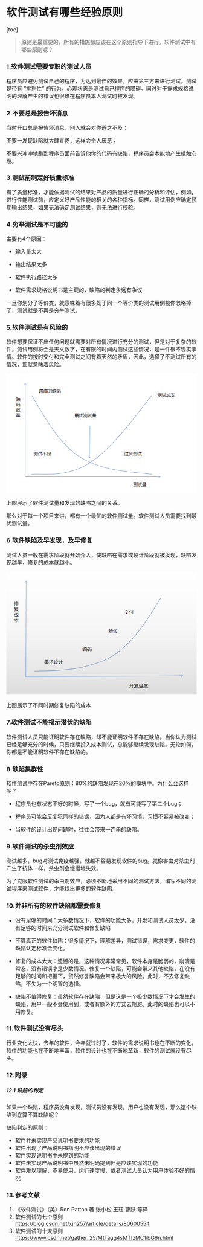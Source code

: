 # 软件测试有哪些经验原则

[toc]

> 原则是最重要的，所有的措施都应该在这个原则指导下进行。软件测试中有哪些原则呢？

### 1.软件测试需要专职的测试人员

程序员应避免测试自己的程序，为达到最佳的效果，应由第三方来进行测试。测试是带有 ”挑剔性” 的行为，心理状态是测试自己程序的障碍。同时对于需求规格说明的理解产生的错误也很难在程序员本人测试时被发现。

### 2.不要总是报告坏消息

当时开口总是报告坏消息，别人就会对你避之不及；

不要一发现缺陷就大肆宣扬，这样会令人厌恶；

不要兴冲冲地跑到程序员面前告诉他你的代码有缺陷，程序员会本能地产生抵触心理。

###  3.测试前制定好质量标准

有了质量标准，才能依据测试的结果对产品的质量进行正确的分析和评估，例如，进行性能测试前，应定义好产品性能的相关的各种指标。同样，测试用例应确定预期输出结果，如果无法确定测试结果，则无法进行校验。

### 4.穷举测试是不可能的

主要有4个原因：

- 输入量太大

- 输出结果太多

- 软件执行路径太多

- 软件需求规格说明书是主观的，缺陷的判定永远有争议

一旦你划分了等价类，就意味着有很多处于同一个等价类的测试用例被你忽略掉了，测试就是不再是穷举测试。

### 5.软件测试是有风险的

软件想要保证不出任何问题就需要对所有情况进行充分的测试，但是对于复杂的软件，测试用例将会是天文数字，在有限的时间内测试这些情况，是一件很不现实事情。软件的按时交付和完全测试之间有着天然的矛盾，因此，选择了不测试所有的情况，那就意味着风险。

![每一个项目都有一个最优测试量](../images/每一个项目都有一个最优测试量.png)

上图展示了软件测试量和发现的缺陷之间的关系。

那么对于每一个项目来讲，都有一个最优的软件测试量。软件测试人员需要找到最优测试量。

### 6.软件缺陷及早发现，及早修复

测试人员一般在需求阶段就开始介入，使缺陷在需求或设计阶段就被发现，缺陷发现越早，修复的成本就越小。

![缺陷发现得越晚修复成本越高](../images/缺陷发现得越晚修复成本越高.png)

上图展示了不同时期修复缺陷的成本


### 7.软件测试不能揭示潜伏的缺陷

软件测试人员只能证明软件存在缺陷，却不能证明软件不存在缺陷。当你认为测试已经足够充分的时候，只要继续投入成本测试，总能够继续发现缺陷。无论如何，你都是不能证明软件不存在缺陷的。

### 8.缺陷集群性

软件测试中存在Pareto原则：80%的缺陷发现在20%的模块中。为什么会这样呢？

- 程序员也有状态不好的时候，写了一个bug，就有可能写了第二个bug；

- 程序员可能会反复犯同样的错误，因为人都是有坏习惯，习惯不容易被改变；

- 当软件的设计出现问题时，往往会带来一连串的缺陷。

### 9.软件测试的杀虫剂效应

测试越多，bug对测试免疫越强，就越不容易发现软件的bug。就像害虫对杀虫剂产生了抗体一样，杀虫剂会慢慢地失效。

为了克服软件测试的杀虫剂效应，必须不断地采用不同的测试方法，编写不同的测试程序来测试软件，才能找出更多的软件缺陷。

### 10.并非所有的软件缺陷都需要修复

- 没有足够的时间：大多数情况下，软件的功能太多，开发和测试人员太少，没有足够的时间来充分测试软件和修复缺陷

- 不算真正的软件缺陷：很多情况下，理解差异，测试错误，需求变更，软件的缺陷认定标准会变化。

- 修复的成本太大：遗憾的是，这种情况非常常见，软件本身是脆弱的，崩溃是常态，没有错误才是少数情况。修复一个缺陷，可能会带来其他缺陷，在没有足够的时间和把握下，贸然修复缺陷会带来极大的风险。此时，不去修复缺陷，不失为一个明智的选择。

- 缺陷不值得修复：虽然软件存在缺陷，但是这是一个极少数情况下才会发生的缺陷，用户一般不会使用到，或者有额外的方式去规避。此时的缺陷也可以不用修复。


### 11.软件测试没有尽头

行业变化太快，去年的软件，今年就过时了，软件的需求说明书也在不断的变化，软件的功能也在不断地丰富，软件的设计也在不断地革新，软件的测试就没有尽头。

### 12.附录

##### 12.1 缺陷的判定

如果一个缺陷，程序员没有发现，测试员没有发现，用户也没有发现，那么这个缺陷到底算不算缺陷呢？

缺陷判定的原则：

- 软件并未实现产品说明书要求的功能
- 软件出现了产品说明书指明不应该出现的错误
- 软件实现说明书中未提到的功能
- 软件未实现产品说明书中虽然未明确提到但是应该实现的功能
- 软件难以理解，不易使用，运行速度慢，或者测试人员认为用户体验不好的情况

### 13.参考文献

1. 《软件测试》（美）Ron Patton 著  张小松 王珏 曹跃 等译
2. 软件测试的七个原则 https://blog.csdn.net/xjh257/article/details/80600554
3. 软件测试的十大原则 https://www.csdn.net/gather_25/MtTagg4sMTIzMC1ibG9n.html